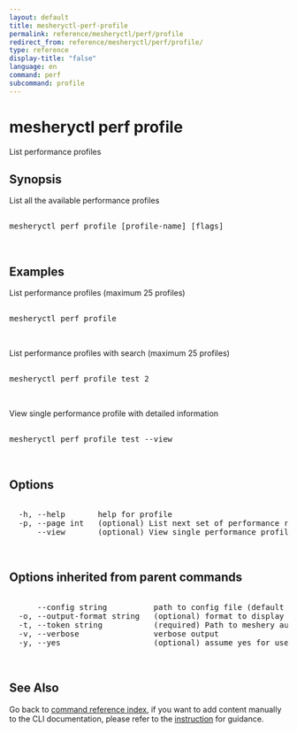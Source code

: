 ```yaml
---
layout: default
title: mesheryctl-perf-profile
permalink: reference/mesheryctl/perf/profile
redirect_from: reference/mesheryctl/perf/profile/
type: reference
display-title: "false"
language: en
command: perf
subcommand: profile
---
```


# mesheryctl perf profile

List performance profiles

## Synopsis

List all the available performance profiles

<pre class='codeblock-pre'>
<div class='codeblock'>
mesheryctl perf profile [profile-name] [flags]

</div>
</pre>

## Examples

List performance profiles (maximum 25 profiles)

<pre class='codeblock-pre'>
<div class='codeblock'>
mesheryctl perf profile

</div>
</pre>

List performance profiles with search (maximum 25 profiles)

<pre class='codeblock-pre'>
<div class='codeblock'>
mesheryctl perf profile test 2

</div>
</pre>

View single performance profile with detailed information

<pre class='codeblock-pre'>
<div class='codeblock'>
mesheryctl perf profile test --view

</div>
</pre>

## Options

<pre class='codeblock-pre'>
<div class='codeblock'>
  -h, --help       help for profile
  -p, --page int   (optional) List next set of performance results with --page (default = 1) (default 1)
      --view       (optional) View single performance profile with more info

</div>
</pre>

## Options inherited from parent commands

<pre class='codeblock-pre'>
<div class='codeblock'>
      --config string          path to config file (default "/home/runner/.meshery/config.yaml")
  -o, --output-format string   (optional) format to display in [json|yaml]
  -t, --token string           (required) Path to meshery auth config
  -v, --verbose                verbose output
  -y, --yes                    (optional) assume yes for user interactive prompts.

</div>
</pre>

## See Also

Go back to [command reference index](/reference/mesheryctl/), if you want to add content manually to the CLI documentation, please refer to the [instruction](/project/contributing/contributing-cli#preserving-manually-added-documentation) for guidance.
